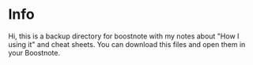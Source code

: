 # Info

Hi, this is a backup directory for boostnote with my notes about "How I using it" and cheat sheets.
You can download this files and open them in your Boostnote.
